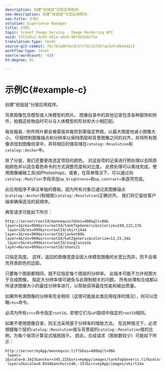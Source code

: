 ```yaml
---
description: 创建“纸娃娃”分层应用程序。
seo-description: 创建“纸娃娃”分层应用程序。
seo-title: 示例C
solution: Experience Manager
title: 示例C
topic: Scene7 Image Serving - Image Rendering API
uuid: 25f228c2-dc03-461a-aee8-40fdb3d4cf5e
translation-type: tm+mt
source-git-commit: 7bc7b3a86fbcdc57cfdc31745fae3afc06e44b15
workflow-type: tm+mt
source-wordcount: '416'
ht-degree: 0%

---
```



# 示例C{#example-c}

创建“纸娃娃”分层应用程序。

背景图像包含模型或人体模型的照片。 图像目录中的其他记录包含各种服饰和附件，拍摄这些物品时可以与人体模型的形状和大小相匹配。

每张服装／附件照片都会被蒙版并裁剪到蒙版定界框，以最大限度地减小图像大小。 仔细控制图像锚点和分辨率以保持图层和背景图像之间的对齐，并将所有图像添加到图像目录中，并将相应的值存储在`catalog::Resolution`和`catalog::Anchor`中。

除了分层，我们还要更改选定项目的颜色。 对这些项的记录进行预处理以去除原始颜色并以适合着色命令的方式调整亮度和对比度。 此预处理可以离线完成，使用图像编辑工具(如Photoshop)，或者，在简单情况下，可以通过向`catalog::Modifier`字段添加`op_brightness=`和`op_contrast=`来逐项完成。

此应用程序不保证单独的模板，因为所有对象已通过其图像锚点(`catalog::Anchor`)和缩放(`catalog::Resolution`)正确对齐。 我们将它留给客户端来确保适当的层顺序。

典型请求可能如下所示：

```
http://server/rootId/mannequin?&hei=400&qlt=90&
layer=1&res=999&src=rootId/tankTopGeneric&colorize=240,122,17&
 layer=2&res=999&src=rootId/skirt14a&
layer=3&res=999&src=rootId/jacket09&
layer=4&res=999&src=rootId/hat2generic&colorize=12,15,34&
 layer=5&res=999&src=rootId/sunglasses&
layer=6&res=999&src=rootId/shoes21
```

只指定高度。 这样，返回的图像宽度会因人体模型图像的长宽比而异，而不会填充背景颜色的边距。

只要每个图层都相同，就不应指定每个图层的分辨率。 此版本可能不允许视图大于合成图像。 指定大分辨率值可避免与此限制相关的问题。 所有处理和合成都以所请求图像大小的最佳分辨率进行，以帮助获得最佳性能和输出质量。

如果所有源图像的分辨率完全相同（这很可能是此类应用程序的情况），则可以忽略`res=`命令。

必须为所有`src=`命令指定`rootId`，即使它们与url路径中指定的`rootId`相同。

如果不使用图像目录，则无法采用基于分辨率的缩放方法。 在这种情况下，必须根据每个层的`catalog::Resolution`值与背景层的`catalog::Resolution`值的比例，为每个层项计算显式缩放因子。 因此，合成请求（图层数较少）可能如下所示：

```
http://server/myApp/mannequin.tif?&hei=400&qlt=90&
 layer= 1&scale=0.3423&anchor=345,225&src=myApp/images/tankTopGeneric.tif&colorize=240,122,17&
 layer=2&scale=0.8544&anchor=140,-157&src=myApp/images/skirt14a
```

